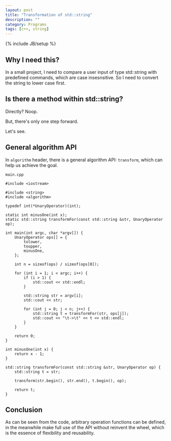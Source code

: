 ```yaml
---
layout: post
title: "Transformation of std::string"
description: ""
category: Programs
tags: [c++, string]
---
```

{% include JB/setup %}

## Why I need this?

In a small project, I need to compare a user input of type std::string with predefined commands, which are case insesnsitive. So I need to convert the string to lower case first.

## Is there a method within std::string?

Directly? Noop.

But, there's only one step forward.

Let's see.

## General algorithm API

In `algorithm` header, there is a general algorithm API: `transform`, which can help us achieve the goal.

`main.cpp`

    #include <iostream>

    #include <string>
    #include <algorithm>

    typedef int(*UnaryOperator)(int);

    static int minusOne(int x);
    static std::string transformFor(const std::string &str, UnaryOperator op);

    int main(int argc, char *argv[]) {
        UnaryOperator ops[] = {
            tolower,
            toupper,
            minusOne,
        };

        int n = sizeof(ops) / sizeof(ops[0]);

        for (int i = 1; i < argc; i++) {
            if (i > 1) {
                std::cout << std::endl;
            }

            std::string str = argv[i];
            std::cout << str;

            for (int j = 0; j < n; j++) {
                std::string t = transformFor(str, ops[j]);
                std::cout << "\t->\t" << t << std::endl;
            }
        }

        return 0;
    }

    int minusOne(int x) {
        return x - 1;
    }

    std::string transformFor(const std::string &str, UnaryOperator op) {
        std::string t = str;

        transform(str.begin(), str.end(), t.begin(), op);

        return t;
    }

## Conclusion

As can be seen from the code, arbitrary operation functions can be defined, in the meanwhile make full use of the API without reinvent the wheel, which is the essence of flexibility and reusability.

